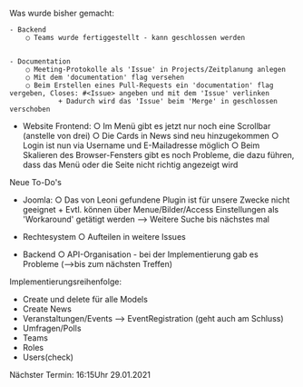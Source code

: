 Was wurde bisher gemacht:


	- Backend
		○ Teams wurde fertiggestellt - kann geschlossen werden

	
	- Documentation
		○ Meeting-Protokolle als 'Issue' in Projects/Zeitplanung anlegen
 		○ Mit dem 'documentation' flag versehen
		○ Beim Erstellen eines Pull-Requests ein 'documentation' flag vergeben, Closes: #<Issue> angeben und mit dem 'Issue' verlinken
      			+ Dadurch wird das 'Issue' beim 'Merge' in geschlossen verschoben      

  - Website Frontend:
		○ Im Menü gibt es jetzt nur noch eine Scrollbar (anstelle von drei)
		○ Die Cards in News sind neu hinzugekommen
		○ Login ist nun via Username und E-Mailadresse möglich
		○ Beim Skalieren des Browser-Fensters gibt es noch Probleme, die dazu führen, dass das Menü oder die Seite nicht richtig angezeigt wird
	

Neue To-Do's

  - Joomla:
		○ Das von Leoni gefundene Plugin ist für unsere Zwecke nicht geeignet
			+ Evtl. können über Menue/Bilder/Access Einstellungen als 'Workaround' getätigt werden
      		--> Weitere Suche bis nächstes mal 


  - Rechtesystem
		○ Aufteilen in weitere Issues
 
 
  - Backend
		○ API-Organisation - bei der Implementierung gab es Probleme (-->bis zum nächsten Treffen)


Implementierungsreihenfolge:
  - Create und delete für alle Models
  - Create News
  - Veranstaltungen/Events --> EventRegistration (geht auch am Schluss)
  - Umfragen/Polls
  - Teams
  - Roles
  - Users(check)


Nächster Termin:
16:15Uhr 29.01.2021
